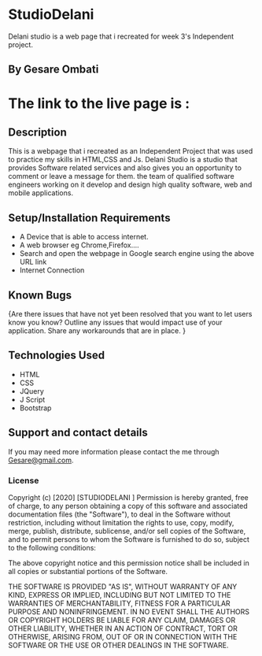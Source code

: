 # StudioDelani
Delani studio is a web page that i recreated for week 3's Independent project.
## By **Gesare Ombati**
# The link to the live page is :
## Description
This is a webpage that i recreated as an Independent Project that was used to practice my skills in HTML,CSS and Js.
Delani Studio is a studio that provides Software related services and also gives you an opportunity to comment or leave a message for them. the  team of qualified software engineers working on it develop and design high quality software, web and mobile applications. 
## Setup/Installation Requirements
* A Device that is able to access internet.
* A web browser eg Chrome,Firefox....
* Search and open the webpage in Google search engine using the above URL link
* Internet Connection 
## Known Bugs
{Are there issues that have not yet been resolved that you want to let users know you know? Outline any issues that would impact use of your application. Share any workarounds that are in place. }
## Technologies Used
* HTML
* CSS
* JQuery
* J Script
* Bootstrap
## Support and contact details
If you may need more information please contact the me through Gesare@gmail.com.
### License
Copyright (c) [2020] [STUDIODELANI ] Permission is hereby granted, free of charge, to any person obtaining a copy of this software and associated documentation files (the "Software"), to deal in the Software without restriction, including without limitation the rights to use, copy, modify, merge, publish, distribute, sublicense, and/or sell copies of the Software, and to permit persons to whom the Software is furnished to do so, subject to the following conditions:

The above copyright notice and this permission notice shall be included in all copies or substantial portions of the Software.

THE SOFTWARE IS PROVIDED "AS IS", WITHOUT WARRANTY OF ANY KIND, EXPRESS OR IMPLIED, INCLUDING BUT NOT LIMITED TO THE WARRANTIES OF MERCHANTABILITY, FITNESS FOR A PARTICULAR PURPOSE AND NONINFRINGEMENT. IN NO EVENT SHALL THE AUTHORS OR COPYRIGHT HOLDERS BE LIABLE FOR ANY CLAIM, DAMAGES OR OTHER LIABILITY, WHETHER IN AN ACTION OF CONTRACT, TORT OR OTHERWISE, ARISING FROM, OUT OF OR IN CONNECTION WITH THE SOFTWARE OR THE USE OR OTHER DEALINGS IN THE SOFTWARE.

